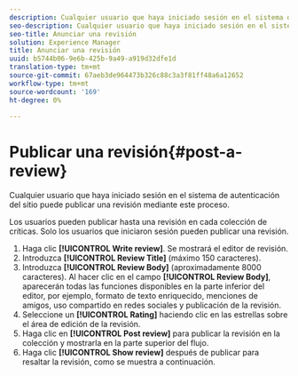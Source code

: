 ```yaml
---
description: Cualquier usuario que haya iniciado sesión en el sistema de autenticación del sitio puede publicar una revisión mediante este proceso.
seo-description: Cualquier usuario que haya iniciado sesión en el sistema de autenticación del sitio puede publicar una revisión mediante este proceso.
seo-title: Anunciar una revisión
solution: Experience Manager
title: Anunciar una revisión
uuid: b5744b06-9e6b-425b-9a49-a919d32dfe1d
translation-type: tm+mt
source-git-commit: 67aeb3de964473b326c88c3a3f81ff48a6a12652
workflow-type: tm+mt
source-wordcount: '169'
ht-degree: 0%

---
```



# Publicar una revisión{#post-a-review}

Cualquier usuario que haya iniciado sesión en el sistema de autenticación del sitio puede publicar una revisión mediante este proceso.

Los usuarios pueden publicar hasta una revisión en cada colección de críticas. Solo los usuarios que iniciaron sesión pueden publicar una revisión.

1. Haga clic **[!UICONTROL Write review]**. Se mostrará el editor de revisión.
1. Introduzca **[!UICONTROL Review Title]** (máximo 150 caracteres).
1. Introduzca **[!UICONTROL Review Body]** (aproximadamente 8000 caracteres). Al hacer clic en el campo **[!UICONTROL Review Body]**, aparecerán todas las funciones disponibles en la parte inferior del editor, por ejemplo, formato de texto enriquecido, menciones de amigos, uso compartido en redes sociales y publicación de la revisión.
1. Seleccione un **[!UICONTROL Rating]** haciendo clic en las estrellas sobre el área de edición de la revisión.
1. Haga clic en **[!UICONTROL Post review]** para publicar la revisión en la colección y mostrarla en la parte superior del flujo.
1. Haga clic **[!UICONTROL Show review]** después de publicar para resaltar la revisión, como se muestra a continuación.
